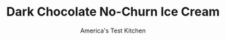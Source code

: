 ---
layout: ../../layouts/MarkdownPostLayout.astro
title: Dark Chocolate No-Churn Ice Cream
author: America's Test Kitchen
pubDate: 2023-03-15
description: "With help from an heirloom recipe, we made a no-churn ice cream that made us melt."
image_url: https://res.cloudinary.com/hksqkdlah/image/upload/ar_1:1,c_fill,dpr_2.0,f_auto,fl_lossy.progressive.strip_profile,g_faces:auto,q_auto:low,w_344/SFS_Bittersweet-Chocolate-Ice-Cream_001_jc7efp
tags: ["Desserts or Baked Goods","Chocolate","Frozen Desserts"]
calories: 3828
protein: 4
carbohydrates: 38
fats: 
fiber: 1
ingredients: ["2 cups, heavy cream, chilled","1 cup, sweetened condensed milk","6 ounces, bittersweet chocolate, melted","1/4 cup, whole milk","1/4 cup, light corn syrup","2 tablespoons, sugar","1 teaspoon, vanilla extract","1/2 teaspoon, instant espresso powder","1/4 teaspoon, table salt"]
serves: 10
time: "15 minutes, plus 6 hours freezing"
instructions: ["Process cream in blender until soft peaks form, 20 to 30 seconds. Scrape down sides of blender jar and continue to process until stiff peaks form, about 10 seconds longer. Using rubber spatula, stir in condensed milk, melted chocolate, whole milk, corn syrup, sugar, vanilla, espresso powder, and salt. Process until thoroughly combined, about 20 seconds, scraping down sides of blender jar as needed.","Pour cream mixture into 8½ by 4½-inch loaf pan. Press plastic wrap flush against surface of cream mixture. Freeze until firm, at least 6 hours. Serve."]
nutrition: ["220 mg Potassium","134 mg Phosphorus","131 mg Calcium","31 mg Magnesium","124 mg Sodium","25 g Fat","7 g Monounsaturated","1 mg Vitamin C","76 mg Cholesterol","15 g Saturated","1 g Fiber","7 µg Folate (food)","36 g Sugars","2 µg Vitamin K","43 g Water","38 g Carbs","7 µg Folate equivalent (total)","4 g Protein","221 µg Vitamin A","382 kcal Energy","18 g Sugars, added","3828 calories"]
notes: "To melt the chocolate, microwave it in a bowl at 50 percent power for 2 to 3 minutes, stirring it occasionally. The cream mixture freezes more quickly in a loaf pan than in a taller, narrower container. If you don’t have a loaf pan, use an 8-inch square baking pan."
---
